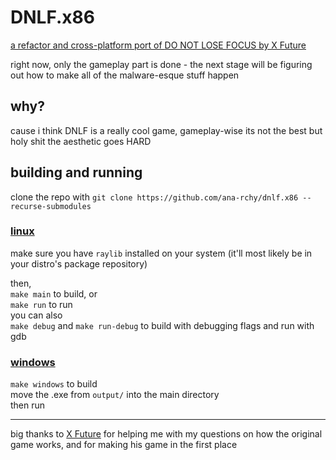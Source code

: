 # DNLF.x86
<ins>a refactor and cross-platform port of [DO NOT LOSE FOCUS by X Future](https://github.com/0xf0000629/DONOTLOSEFOCUS)</ins>

right now, only the gameplay part is done - the next stage will be figuring out how to make all of the malware-esque stuff happen

## why?
cause i think DNLF is a really cool game, gameplay-wise its not the best but holy shit the aesthetic goes HARD

## building and running
clone the repo with `git clone https://github.com/ana-rchy/dnlf.x86 --recurse-submodules`

### <ins>linux</ins>
make sure you have `raylib` installed on your system (it'll most likely be in your distro's package repository)

then, <br>
`make main` to build, or <br>
`make run` to run <br>
you can also <br>
`make debug` and `make run-debug` to build with debugging flags and run with gdb

### <ins>windows</ins>
`make windows` to build <br>
move the .exe from `output/` into the main directory <br>
then run

<hr>

big thanks to [X Future](https://github.com/0xf0000629) for helping me with my questions on how the original game works, and for making his game in the first place
